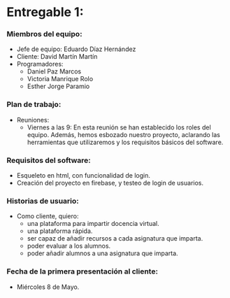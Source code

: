 # Entregable 1:

### Miembros del equipo:
  
- Jefe de equipo: Eduardo Díaz Hernández
- Cliente: David Martín Martín
- Programadores:
    - Daniel Paz Marcos
    - Victoria Manrique Rolo
    - Esther Jorge Paramio


### Plan de trabajo:

- Reuniones:
    - Viernes a las 9:
	En esta reunión se han establecido los roles del equipo. Además, hemos esbozado nuestro proyecto, aclarando las herramientas que utilizaremos y los requisitos básicos del software.


### Requisitos del software:

- Esqueleto en html, con funcionalidad de login.
- Creación del proyecto en firebase, y testeo de login de usuarios.


### Historias de usuario:

- Como cliente, quiero: 
    - una plataforma para impartir docencia virtual.
    - una plataforma rápida.
    - ser capaz de añadir recursos a cada asignatura que imparta.
    - poder evaluar a los alumnos.
    - poder añadir alumnos a una asignatura que imparta.


### Fecha de la primera presentación al cliente:

- Miércoles 8 de Mayo.

